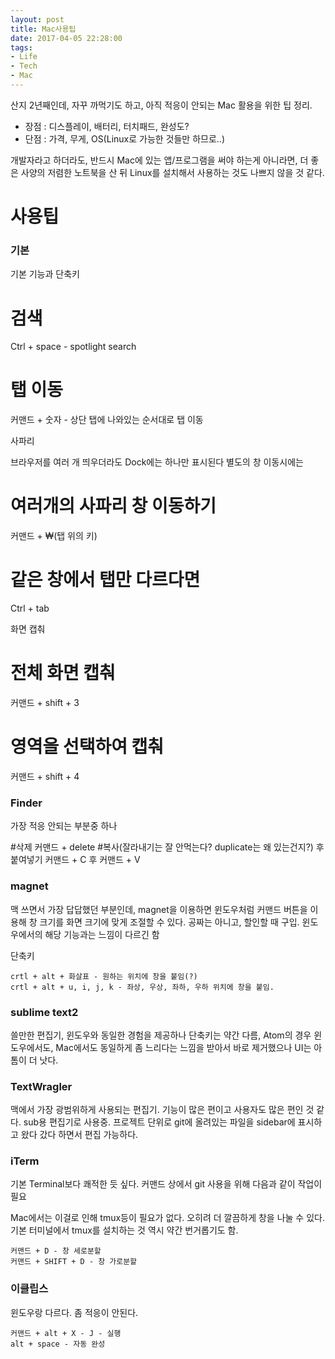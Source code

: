 ```yaml
---
layout: post
title: Mac사용팁
date: 2017-04-05 22:28:00
tags:
- Life
- Tech
- Mac
---
```


산지 2년째인데, 자꾸 까먹기도 하고, 아직 적응이 안되는 Mac 활용을 위한 팁 정리.

- 장점 : 디스플레이, 배터리, 터치패드, 완성도?
- 단점 : 가격, 무게, OS(Linux로 가능한 것들만 하므로..)

개발자라고 하더라도, 반드시 Mac에 있는 앱/프로그램을 써야 하는게 아니라면, 더 좋은 사양의 저렴한 노트북을 산 뒤 Linux를 설치해서 사용하는 것도 나쁘지 않을 것 같다.

# 사용팁


### 기본

기본 기능과 단축키

   # 검색
   Ctrl + space - spotlight search
   # 탭 이동
   커맨드 + 숫자 - 상단 탭에 나와있는 순서대로 탭 이동

사파리

  브라우저를 여러 개 띄우더라도 Dock에는 하나만 표시된다 별도의 창 이동시에는
  # 여러개의 사파리 창 이동하기
  커맨드 + ₩(탭 위의 키)  
  # 같은 창에서 탭만 다르다면
  Ctrl + tab

화면 캡춰

  # 전체 화면 캡춰
  커맨드 + shift + 3
  # 영역을 선택하여 캡춰
  커맨드 + shift + 4

### Finder

가장 적응 안되는 부분중 하나

  #삭제
  커맨드 + delete
  #복사(잘라내기는 잘 안먹는다? duplicate는 왜 있는건지?) 후 붙여넣기
  커맨드 + C 후 커맨드 + V


### magnet

맥 쓰면서 가장 답답했던 부분인데, magnet을 이용하면 윈도우처럼 커맨드 버튼을 이용해 창 크기를 화면 크기에 맞게 조절할 수 있다. 공짜는 아니고, 할인할 때 구입. 윈도우에서의 해당 기능과는 느낌이 다르긴 함

단축키

    crtl + alt + 화살표 - 원하는 위치에 창을 붙임(?)
    crtl + alt + u, i, j, k - 좌상, 우상, 좌하, 우하 위치에 창을 붙임.


### sublime text2

쓸만한 편집기, 윈도우와 동일한 경험을 제공하나 단축키는 약간 다름, Atom의 경우 윈도우에서도, Mac에서도 동일하게 좀 느리다는 느낌을 받아서 바로 제거했으나 UI는 아톰이 더 낫다.

### TextWragler

맥에서 가장 광범위하게 사용되는 편집기. 기능이 많은 편이고 사용자도 많은 편인 것 같다. sub용 편집기로 사용중. 프로젝트 단위로 git에 올려있는 파일을 sidebar에 표시하고 왔다 갔다 하면서 편집 가능하다.

### iTerm

기본 Terminal보다 쾌적한 듯 싶다. 커맨드 상에서 git 사용을 위해 다음과 같이 작업이 필요

Mac에서는 이걸로 인해 tmux등이 필요가 없다. 오히려 더 깔끔하게 창을 나눌 수 있다. 기본 터미널에서 tmux를 설치하는 것 역시 약간 번거롭기도 함.

    커맨드 + D - 창 세로분할
    커맨드 + SHIFT + D - 창 가로분할

### 이클립스

윈도우랑 다르다. 좀 적응이 안된다.

    커맨드 + alt + X - J - 실행
    alt + space - 자동 완성
